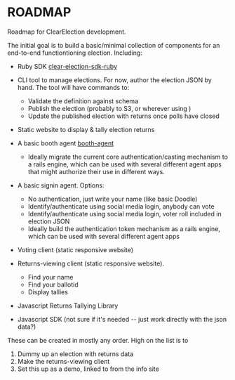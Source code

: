 ROADMAP
=======

Roadmap for ClearElection development.

The initial goal is to build a basic/minimal collection of components for an end-to-end functiontioning election.  Including:

* Ruby SDK [clear-election-sdk-ruby](https://github.com/ClearElection/clear-election-sdk-ruby)

* CLI tool to manage elections.  For now, author the election JSON by hand.  The tool will have commands to:
  * Validate the definition against schema
  * Publish the election (probably to S3, or wherever using )
  * Update the published election with returns once polls have closed
  
* Static website to display & tally election returns

* A basic booth agent [booth-agent](https://github.com/ClearElection/booth-agent)
  * Ideally migrate the current core authentication/casting mechanism to a rails engine, which can be used with several different agent apps that might authorize their use in different ways.


* A basic signin agent.  Options:
  * No authentication, just write your name (like basic Doodle)
  * Identify/authenticate using social media login, anybody can vote
  * Identify/authenticate using social media login, voter roll included in election JSON
  * Ideally build the authentication token mechanism as a rails engine, which can be used with several different agent apps
  

* Voting client (static responsive website)

* Returns-viewing client (static responsive website).
   * Find your name
   * Find your ballotid
   * Display tallies
   
* Javascript Returns Tallying Library

* Javascript SDK (not sure if it's needed -- just work directly with the json data?)

These can be created in mostly any order.  High on the list is to

1. Dummy up an election with returns data
2. Make the returns-viewing client
3. Set this up as a demo, linked to from the info site
   


